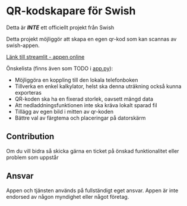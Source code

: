 # QR-kodskapare för Swish
Detta är ***INTE*** ett officiellt projekt från Swish

Detta projekt möjliggör att skapa en egen qr-kod som kan scannas av swish-appen.<br>

[Länk till streamlit - appen online](https://qr-for-swish.streamlit.app/)

Önskelista (finns även som TODO i [app.py](app.py)):
* Möjliggöra en koppling till den lokala telefonboken
* Tillverka en enkel kalkylator, helst ska denna uträkning också kunna exporteras
* QR-koden ska ha en fixerad storlek, oavsett mängd data
* Att nedladdningsfunktionen inte ska kräva lokalt sparad fil
* Tillägg av egen bild i mitten av qr-koden
* Bättre val av färgtema och placeringar på datorskärm

## Contribution
Om du vill bidra så skicka gärna en ticket på önskad funktionalitet eller problem som uppstår

## Ansvar
Appen och tjänsten används på fullständigt eget ansvar. Appen är inte endorsed av någon myndighet eller något företag.